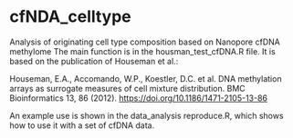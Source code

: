 # cfNDA_celltype
Analysis of originating cell type composition based on Nanopore cfDNA methylome
The main function is in the housman_test_cfDNA.R file. It is based on the publication of Houseman et al.:

Houseman, E.A., Accomando, W.P., Koestler, D.C. et al.
DNA methylation arrays as surrogate measures of cell mixture distribution.
BMC Bioinformatics 13, 86 (2012). https://doi.org/10.1186/1471-2105-13-86

An example use is shown in the data_analysis reproduce.R, which shows how to use it with a set of cfDNA data. 
